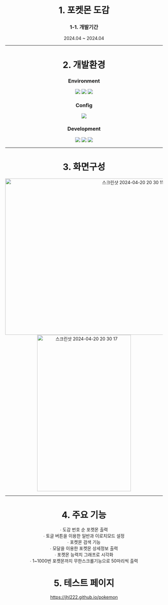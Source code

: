 <div align="center">
  
# 1. 포켓몬 도감
### 1-1. 개발기간

2024.04 ~ 2024.04

***

# 2. 개발환경

### Environment

<img src="https://img.shields.io/badge/Visual&nbsp;Studio&nbsp;Code-007ACC?style=flat-square&logo=VisualStudioCode&logoColor=white"/>
<img src="https://img.shields.io/badge/Git-F05032?style=flat-square&logo=Git&logoColor=white"/>
<img src="https://img.shields.io/badge/GitHub-181717?style=flat-square&logo=GitHub&logoColor=white"/>

### Config

<img src="https://img.shields.io/badge/NPM-CB3837?style=flat-square&logo=NPM&logoColor=white"/>

### Development

<img src="https://img.shields.io/badge/React-61DAFB?style=flat-square&logo=React&logoColor=white"/>
<img src="https://img.shields.io/badge/CSS3-1572B6?style=flat-square&logo=CSS3&logoColor=white"/>
<img src="https://img.shields.io/badge/JavaScript-F7DF1E?style=flat-square&logo=JavaScript&logoColor=white"/>

***

# 3. 화면구성


<img width="800" height="500" alt="스크린샷 2024-04-20 20 30 11" src="https://github.com/JHL222/pokemon/assets/160108023/0988454e-c1a9-4018-b96c-231767312410"><br/>
<img width="300" height="500" alt="스크린샷 2024-04-20 20 30 17" src="https://github.com/JHL222/pokemon/assets/160108023/fd978005-658d-459a-a604-1d967f65587c">






***

# 4. 주요 기능

∙ 도감 번호 순 포켓몬 출력<br/>
∙ 토글 버튼을 이용한 일반과 이로치모드 설정<br/>
∙ 포켓몬 검색 기능<br/>
∙ 모달을 이용한 포켓몬 상세정보 출력<br/>
∙ 포켓몬 능력치 그래프로 시각화<br/>
∙ 1~1000번 포켓몬까지 무한스크롤기능으로 50마리씩 출력<br/>

# 5. 테스트 페이지

https://jhl222.github.io/pokemon

</div>

